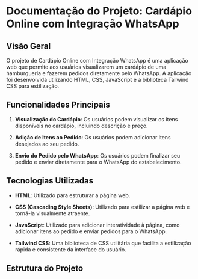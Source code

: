 # Documentação do Projeto: Cardápio Online com Integração WhatsApp

## Visão Geral

O projeto de Cardápio Online com Integração WhatsApp é uma aplicação web que permite aos usuários visualizarem um cardápio de uma hamburgueria e fazerem pedidos diretamente pelo WhatsApp. A aplicação foi desenvolvida utilizando HTML, CSS, JavaScript e a biblioteca Tailwind CSS para estilização.

## Funcionalidades Principais

1. **Visualização do Cardápio**: Os usuários podem visualizar os itens disponíveis no cardápio, incluindo descrição e preço.

2. **Adição de Itens ao Pedido**: Os usuários podem adicionar itens desejados ao seu pedido.

3. **Envio do Pedido pelo WhatsApp**: Os usuários podem finalizar seu pedido e enviar diretamente para o WhatsApp do estabelecimento.

## Tecnologias Utilizadas

- **HTML**: Utilizado para estruturar a página web.
  
- **CSS (Cascading Style Sheets)**: Utilizado para estilizar a página web e torná-la visualmente atraente.

- **JavaScript**: Utilizado para adicionar interatividade à página, como adicionar itens ao pedido e enviar pedidos para o WhatsApp.

- **Tailwind CSS**: Uma biblioteca de CSS utilitária que facilita a estilização rápida e consistente da interface do usuário.

## Estrutura do Projeto


